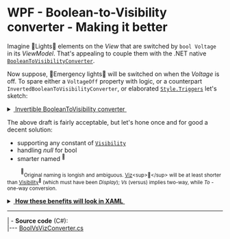# WPF - Boolean-to-Visibility converter - Making it better

Imagine :high_brightness:Lights:high_brightness: elements on the *View* that are switched by `bool Voltage` in its *ViewModel*. That's appealing to couple them with the .NET native [`BooleanToVisibilityConverter`](https://docs.microsoft.com/en-us/dotnet/api/system.windows.controls.booleantovisibilityconverter).

Now suppose, :flashlight:Emergency lights:flashlight: will be switched on when the _Voltage_ is off. To spare either a `VoltageOff` property with logic, or a counterpart `InvertedBooleanToVisibilityConverter`, or elaborated [`Style.Triggers`](https://docs.microsoft.com/en-us/dotnet/api/system.windows.style.triggers) let's sketch:

<details>
<summary><ins>&nbsp;Invertible BooleanToVisibility converter&nbsp;</ins></summary>
&nbsp;

```csharp
public class BooleanToVisibilityConverter : IValueConverter
{
    public bool Invert { get; set; }

    public object Convert(object value, Type _, object __, CultureInfo ___) => value is not bool visible ? 
        throw new ArgumentException($"{nameof(value)} must be bool") :
        Invert ^ visible ? Visibility.Visible : Visibility.Hidden;

    /// ConvertBack(...
}
``` 
XAML:

 ```xaml
<local:BooleanToVisibilityConverter x:Key="BooleanToVisibility" />
<local:BooleanToVisibilityConverter x:Key="InvertedBooleanToVisibility" Invert="True" />
```
\__________________________________________
</details>

The above draft is fairly acceptable, but let's hone once and for good a decent solution:

+ supporting any constant of [`Visibility`](https://docs.microsoft.com/en-us/dotnet/api/system.windows.visibility)
+ handling *null* for bool
+ smarter named&nbsp;<sup>:raising_hand:</sup>

&nbsp;&nbsp;&nbsp;&nbsp;&nbsp;&nbsp;&nbsp;&nbsp;<sup>:raising_hand:</sup><sub>Original naming is longish and ambiguous. [Viz](https://en.wikipedia.org/wiki/Viz.)<sup>🔗</sup> will be at least shorter than [Visibility](https://www.merriam-webster.com/dictionary/visibility)<sup>🔗</sup> (which must have been *Display*); *Vs* (versus) implies two-way, while *To* - one-way conversion.</sub>

<details>
<summary><ins>&nbsp;<b>How these benefits will look in XAML</b>&nbsp;</ins></summary>
&nbsp;

 ```xaml
<local:BoolVsVizConverter x:Key="BoolToViz/>
<local:BoolVsVizConverter x:Key="InvertedBoolToViz" True="Hidden" False="Visible"/>
<local:BoolVsVizConverter x:Key="BoolToVizCollapsed" False="Collapsed"/>
<local:BoolVsVizConverter x:Key="InvertedBoolToVizCollapsed" True="Collapsed" False="Visible"/>
                                                                      
<local:BoolVsVizConverter x:Key="BoolVsViz" DefaultBack="False"/>

```
\__________________________________________
</details>

---

| - **Source code** (C#):\
|--- [BoolVsVizConverter.cs](../../../,./../src/TuttiFrutti/WinClay/Converters/BoolVsVizConverter.cs) 

